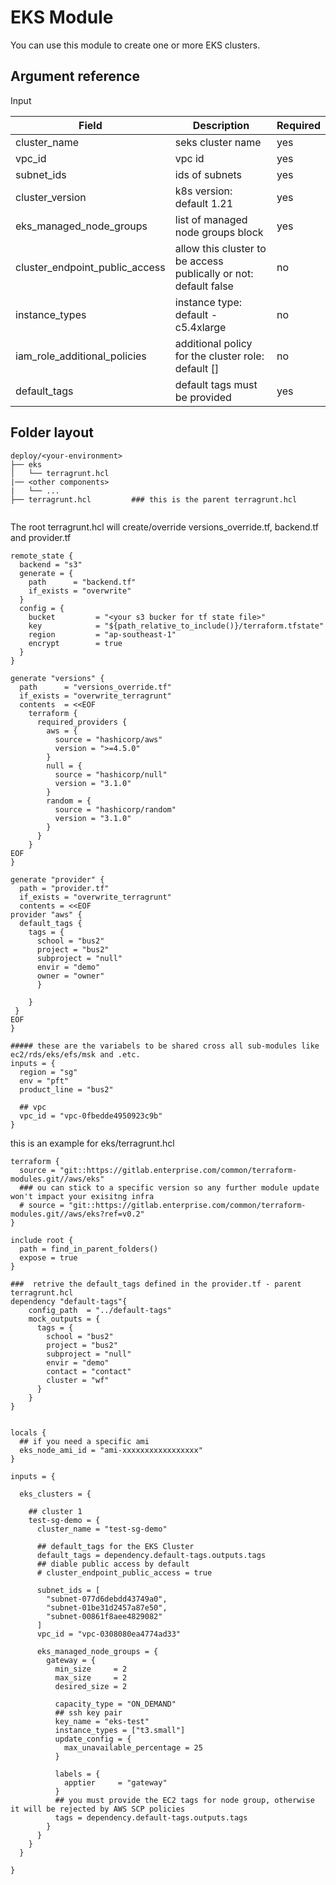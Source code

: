 # EKS Module

You can use this module to create one or more EKS clusters. 


## Argument reference

Input

| Field      | Description | Required|
| ----------- | ----------- |---------|
| cluster_name | seks cluster name  |  yes |
| vpc_id  |  vpc id | yes|
| subnet_ids  |  ids of subnets| yes|
| cluster_version  |  k8s version: default 1.21 | yes|
| eks_managed_node_groups| list of managed node groups block|  yes|
| cluster_endpoint_public_access | allow this cluster to be access publically or not: default false| no |
| instance_types | instance type: default - c5.4xlarge | no|
| iam_role_additional_policies| additional policy for the cluster role: default []| no|
| default_tags | default tags must be provided | yes|



## Folder layout
```
deploy/<your-environment>
├── eks
│   └── terragrunt.hcl
|── <other components>
|   └── ...
├── terragrunt.hcl         ### this is the parent terragrunt.hcl


```
The root terragrunt.hcl will create/override versions_override.tf, backend.tf and provider.tf

```
remote_state {
  backend = "s3"
  generate = {
    path      = "backend.tf"
    if_exists = "overwrite"
  }
  config = {
    bucket         = "<your s3 bucker for tf state file>"
    key            = "${path_relative_to_include()}/terraform.tfstate"
    region         = "ap-southeast-1"
    encrypt        = true
  }
}

generate "versions" {
  path      = "versions_override.tf"
  if_exists = "overwrite_terragrunt"
  contents  = <<EOF
    terraform {
      required_providers {
        aws = {
          source = "hashicorp/aws"
          version = ">=4.5.0"
        }
        null = {
          source = "hashicorp/null"
          version = "3.1.0"
        }
        random = {
          source = "hashicorp/random"
          version = "3.1.0"
        }
      }
    }
EOF
}

generate "provider" {
  path = "provider.tf"
  if_exists = "overwrite_terragrunt"
  contents = <<EOF
provider "aws" {
  default_tags {
    tags = {
      school = "bus2"
      project = "bus2"
      subproject = "null"
      envir = "demo"
      owner = "owner"
      }

    }
 }
EOF
}

##### these are the variabels to be shared cross all sub-modules like ec2/rds/eks/efs/msk and .etc.
inputs = {
  region = "sg"
  env = "pft"
  product_line = "bus2"

  ## vpc
  vpc_id = "vpc-0fbedde4950923c9b"
}
```

this is an example for eks/terragrunt.hcl
```
terraform {
  source = "git::https://gitlab.enterprise.com/common/terraform-modules.git//aws/eks"
  ### ou can stick to a specific version so any further module update won't impact your exisitng infra
  # source = "git::https://gitlab.enterprise.com/common/terraform-modules.git//aws/eks?ref=v0.2"
}

include root {
  path = find_in_parent_folders()
  expose = true
}

###  retrive the default_tags defined in the provider.tf - parent terragrunt.hcl
dependency "default-tags"{
    config_path  = "../default-tags"
    mock_outputs = {
      tags = {
        school = "bus2"
        project = "bus2"
        subproject = "null"
        envir = "demo"
        contact = "contact"
        cluster = "wf"
      }
    }
}


locals {
  ## if you need a specific ami
  eks_node_ami_id = "ami-xxxxxxxxxxxxxxxxx"
}

inputs = {

  eks_clusters = {

    ## cluster 1
    test-sg-demo = {
      cluster_name = "test-sg-demo"
      
      ## default_tags for the EKS Cluster
      default_tags = dependency.default-tags.outputs.tags
      ## diable public access by default
      # cluster_endpoint_public_access = true

      subnet_ids = [
        "subnet-077d6debdd43749a0",
        "subnet-01be31d2457a87e50",
        "subnet-00861f8aee4829082"
      ]
      vpc_id = "vpc-0308080ea4774ad33"
      
      eks_managed_node_groups = {
        gateway = {
          min_size     = 2
          max_size     = 2
          desired_size = 2

          capacity_type = "ON_DEMAND"
          ## ssh key pair
          key_name = "eks-test"
          instance_types = ["t3.small"]
          update_config = {
            max_unavailable_percentage = 25
          }

          labels = {
            apptier     = "gateway"
          }
          ## you must provide the EC2 tags for node group, otherwise it will be rejected by AWS SCP policies
          tags = dependency.default-tags.outputs.tags
        }
      }
    }
  }

}
```



